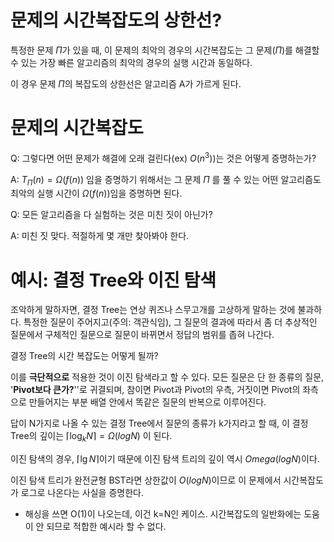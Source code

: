# 문제의 시간복잡도의 상한선?

특정한 문제 $\Pi$가 있을 때, 이 문제의 최악의 경우의 시간복잡도는 그 문제($\Pi$)를 해결할 수 있는 가장 빠른 알고리즘의 최악의 경우의 실행 시간과 동일하다.

이 경우 문제 $\Pi$의 복잡도의 상한선은 알고리즘 A가 가르게 된다.

# 문제의 시간복잡도

Q: 그렇다면 어떤 문제가 해결에 오래 걸린다(ex) $O(n^3)$)는 것은 어떻게 증명하는가?

A: $T_{\Pi}(n)=\Omega(f(n))$
임을 증명하기 위해서는 그 문제
$\Pi$ 를 풀 수 있는 어떤 알고리즘도 최악의 실행 시간이 $\Omega(f(n))$임을 증명하면 된다.

Q: 모든 알고리즘을 다 실험하는 것은 미친 짓이 아닌가?

A: 미친 짓 맞다. 적절하게 몇 개만 찾아봐야 한다.

# 예시: 결정 Tree와 이진 탐색

조악하게 말하자면, 결정 Tree는 연상 퀴즈나 스무고개를 고상하게 말하는 것에 불과하다.
특정한 질문이 주어지고(주의: 객관식임), 
그 질문의 결과에 따라서 좀 더 추상적인 질문에서 구체적인 질문으로 질문이 바뀌면서 정답의 범위를 좁혀 나간다.

결정 Tree의 시간 복잡도는 어떻게 될까?

이를 **극단적으로** 적용한 것이 이진 탐색라고 할 수 있다. 모든 질문은 단 한 종류의 질문,
'**Pivot보다 큰가?**''로 귀결되며, 참이면 Pivot과 Pivot의 우측, 거짓이면 Pivot의 좌측으로 만들어지는 부분 배열 안에서 똑같은 질문의 반복으로 이루어진다.

답이 N가지로 나올 수 있는 결정 Tree에서 질문의 종류가 k가지라고 할 때, 이 결정 Tree의 깊이는
$\lceil\log_k N\rceil=\Omega(log N)$
이 된다.

이진 탐색의 경우, $\lceil\lg N\rceil$이기 때문에 이진 탐색 트리의 깊이 역시 $Omega(logN)$이다.

이진 탐색 트리가 완전균형 BST라면 상한값이 $O(logN)$이므로 이 문제에서 시간복잡도가 로그로 나온다는 사실을 증명한다.

* 해싱을 쓰면 O(1)이 나오는데, 이건 k=N인 케이스. 시간복잡도의 일반화에는 도움이 안 되므로 적합한 예시라 할 수 없다.

